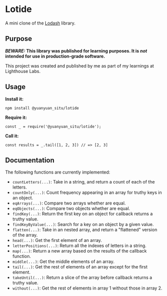 # Lotide

A mini clone of the [Lodash](https://lodash.com) library.

## Purpose

**_BEWARE:_ This library was published for learning purposes. It is _not_ intended for use in production-grade software.**

This project was created and published by me as part of my learnings at Lighthouse Labs. 

## Usage

**Install it:**

`npm install @yuanyuan_situ/lotide`

**Require it:**

`const _ = require('@yuanyuan_situ/lotide');`

**Call it:**

`const results = _.tail([1, 2, 3]) // => [2, 3]`

## Documentation

The following functions are currently implemented:

* `countLetters(...)`: Take in a string, and return a count of each of the letters.
* `countOnly(...)`: Count frequency appearing in an array for truthy keys in an object.
* `eqArrays(...)`: Compare two arrays whether are equal.
* `eqObjects(...)`: Compare two objects whether are equal.
* `findKey(...)`: Return the first key on an object for callback returns a truthy value.
* `findKeyByValue(...)`: Search for a key on an object by a given value.
* `flatten(...)`: Take in an nested array, and return a "flattened" version of the array.
* `head(...)`: Get the first element of an array.
* `letterPositions(...)`: Return all the indexes of letters in a string.
* `map(...)`: Return a new array based on the results of the callback function.
* `middle(...)`: Get the middle elements of an array.
* `tail(...)`: Get the rest of elements of an array except for the first element.
* `takeUntil(...)`: Return a slice of the array before callback returns a truthy value.
* `without(...)`: Get the rest of elements in array 1 without those in array 2.